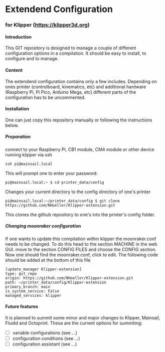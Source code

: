 # Extendend Configuration
### for Klipper (https://klipper3d.org)

#### Introduction
This GIT repository is designed to manage a couple of different configuration options in a compilation.
It should be easy to install, to configure and to manage.

#### Content
The extendend configuration contains only a few includes.
Depending on ones printer (controlboard, kinematics, etc) and additional hardware (Raspberry Pi, Pi Pico, Arduino Mega, etc) different parts of the configuration has to be uncommented.

#### Installation
One can just copy this repository manually or following the instructions below.

##### Preparation
connect to your Raspberry Pi, CB1 module, CM4 module or other device running klipper via ssh
```
ssh pi@mainsail.local
```
This will prompt one to enter your password.
```
pi@mainsail.local:~ $ cd printer_data/config
```
Changes your current directory to the config directory of one's printer
```
pi@mainsail.local:~/printer_data/config $ git clone https://github.com/NHoeller/Klipper-extension.git
```
This clones the github repository to one's into the printer's config folder.

##### Changing moonraker configuration
If one wants to update this compilation within klipper the moonraker.conf needs to be changed.
To do this head to the section MACHINE in the web GUI.
move to the section CONFIG FILES and choose the CONFIG section.
Now one should find the moonraker.conf, click to edit.
The following code should be added at the bottom of this file
```
[update_manager Klipper-extension]
type: git_repo
origin: https://github.com/NHoeller/Klipper-extension.git
path: ~/printer_data/config/Klipper-extension
primary_branch: main
is_system_service: False
managed_services: klipper
```

#### Future features
It is planned to summit some minor and major changes to Klipper, Mainsail, Fluidd and Octoprint.
These are the current options for summiting:
- [ ] variable configurations (see ...)
- [ ] configuration conditions (see ...)
- [ ] configuration assistant (see ...)